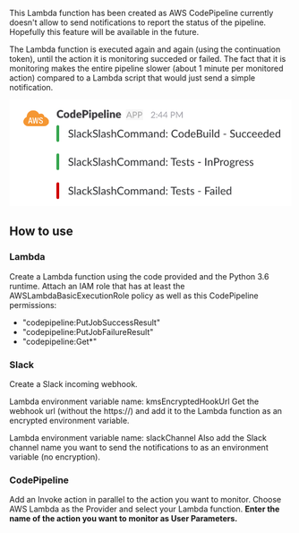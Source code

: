 This Lambda function has been created as AWS CodePipeline currently doesn't 
allow to send notifications to report the status of the pipeline. Hopefully 
this feature will be available in the future. 

The Lambda function is executed again and again (using the continuation token),
until the action it is monitoring succeded or failed. The fact that it is 
monitoring makes the entire pipeline slower (about 1 minute per monitored 
action) compared to a Lambda script that would just send a simple notification.

![Example - Slack screenshot](screenshot.png?raw=true "Example")

## How to use

### Lambda

Create a Lambda function using the code provided and the Python 3.6 runtime. 
Attach an IAM role that has at least the AWSLambdaBasicExecutionRole policy 
as well as this CodePipeline permissions: 

 - "codepipeline:PutJobSuccessResult"
 - "codepipeline:PutJobFailureResult"
 - "codepipeline:Get*"

### Slack

Create a Slack incoming webhook. 

Lambda environment variable name: kmsEncryptedHookUrl 
Get the webhook url (without the https://) and add it to the Lambda function
as an encrypted environment variable. 

Lambda environment variable name: slackChannel
Also add the Slack channel name you want to send the notifications to as an 
environment variable (no encryption).

### CodePipeline

Add an Invoke action in parallel to the action you want to monitor. 
Choose AWS Lambda as the Provider and select your Lambda function.
**Enter the name of the action you want to monitor as User Parameters.**
